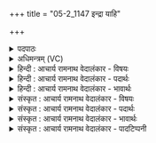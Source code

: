 +++
title = "05-2_1147 इन्द्रा याहि"

+++
<details><summary>पदपाठः</summary>

इ꣡न्द्र꣢꣯। आ। या꣣हि। धिया꣢। इ꣣षितः꣢। वि꣡प्र꣢꣯जूतः। वि꣡प्र꣢꣯। जू꣣तः। सु꣡ता꣢वतः। उ꣡प꣢꣯। ब्र꣡ह्मा꣢꣯णि। वा꣣घ꣡तः꣢। ११४७।
</details>

<details><summary>अधिमन्त्रम् (VC)</summary>

- इन्द्रः
- मधुच्छन्दा वैश्वामित्रः
- गायत्री
- षड्जः
</details>

<details><summary>हिन्दी : आचार्य रामनाथ वेदालंकार - विषयः</summary>

अगले मन्त्र में फिर वही विषय है।
</details>

<details><summary>हिन्दी : आचार्य रामनाथ वेदालंकार - पदार्थः</summary>

पदार्थान्वय -  हे(इन्द्र)परमैश्वर्यवन् परमात्मन्! (धिया इषितः)ध्यान द्वारा प्रेरित, (विप्रजूतः)मेधावी जीवात्मा से स्तुति किये गये आप(सुतावतः)पुत्रवान्, (वाघतः)अध्यात्मयज्ञ के वाहक मेरे(ब्रह्माणि)स्तोत्रों के(उप आ गहि)समीप आओ ॥२॥
</details>

<details><summary>हिन्दी : आचार्य रामनाथ वेदालंकार - भावार्थः</summary>

भावार्थ -  परिवार में पत्नी,पुत्र,पौत्र आदि सहित सबको प्रातः-सायम् ध्यानपूर्वक परमेश्वर की आराधना करनी चाहिए ॥२॥
</details>

<details><summary>संस्कृत : आचार्य रामनाथ वेदालंकार - विषयः</summary>

अथ पुनस्तमेव विषयमाह।
</details>

<details><summary>संस्कृत : आचार्य रामनाथ वेदालंकार - पदार्थः</summary>

पदार्थान्वय -  हे(इन्द्र)परमैश्वर्यवन् परमात्मन्! (धिया इषितः)ध्यानेन प्रेरितः, (विप्रजूतः)मेधाविना जीवात्मना स्तुतः त्वम्(सुतावतः)पुत्रवतः(वाघतः)अध्यात्मयज्ञवाहकस्य मम(ब्रह्माणि)स्तोत्राणि(उप आ याहि)उपागच्छ ॥२॥२
</details>

<details><summary>संस्कृत : आचार्य रामनाथ वेदालंकार - भावार्थः</summary>

भावार्थ -  परिवारे पत्नीपुत्रपौत्रादिसहितैः सर्वैः प्रातःसायं ध्यानेन परमेश्वर आराधनीयः ॥२॥
</details>

<details><summary>संस्कृत : आचार्य रामनाथ वेदालंकार - पादटिप्पनी</summary>

टिप्पनी -   १. ऋ० १।३।५, य० २०।८८, अथ० २०।८४।२। २. दयानन्दर्षिणा मन्त्रोऽयम् ऋग्भाष्ये परमेश्वरविषये यजुर्भाष्ये च विद्वद्विषये व्याख्यातः।
</details>